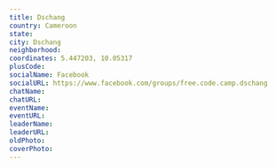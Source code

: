 ```yaml
---
title: Dschang
country: Cameroon
state: 
city: Dschang
neighborhood: 
coordinates: 5.447203, 10.05317
plusCode:
socialName: Facebook
socialURL: https://www.facebook.com/groups/free.code.camp.dschang
chatName:
chatURL:
eventName:
eventURL:
leaderName:
leaderURL:
oldPhoto: 
coverPhoto:
---
```

